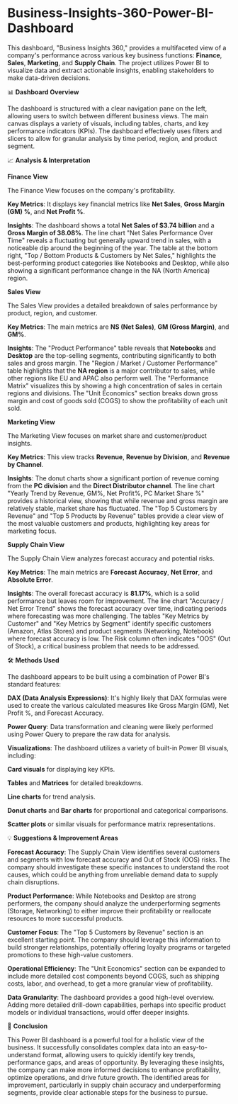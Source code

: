 # Business-Insights-360-Power-BI-Dashboard

This dashboard, "Business Insights 360," provides a multifaceted view of a company's performance across various key business functions: **Finance**, **Sales**, **Marketing**, and **Supply Chain**. The project utilizes Power BI to visualize data and extract actionable insights, enabling stakeholders to make data-driven decisions.

📊 **Dashboard Overview**

The dashboard is structured with a clear navigation pane on the left, allowing users to switch between different business views. The main canvas displays a variety of visuals, including tables, charts, and key performance indicators (KPIs). The dashboard effectively uses filters and slicers to allow for granular analysis by time period, region, and product segment.

📈 **Analysis & Interpretation**

**Finance View**

The Finance View focuses on the company's profitability.

**Key Metrics**: It displays key financial metrics like **Net Sales**, **Gross Margin (GM) %**, and **Net Profit %**.

**Insights**: The dashboard shows a total **Net Sales of $3.74 billion** and a **Gross Margin of 38.08%**. The line chart "Net Sales Performance Over Time" reveals a fluctuating but generally upward trend in sales, with a noticeable dip around the beginning of the year. The table at the bottom right, "Top / Bottom Products & Customers by Net Sales," highlights the best-performing product categories like Notebooks and Desktop, while also showing a significant performance change in the NA (North America) region.

**Sales View**

The Sales View provides a detailed breakdown of sales performance by product, region, and customer.

**Key Metrics**: The main metrics are **NS (Net Sales)**, **GM (Gross Margin)**, and **GM%**.

**Insights**: The "Product Performance" table reveals that **Notebooks** and **Desktop** are the top-selling segments, contributing significantly to both sales and gross margin. The "Region / Market / Customer Performance" table highlights that the **NA region** is a major contributor to sales, while other regions like EU and APAC also perform well. The "Performance Matrix" visualizes this by showing a high concentration of sales in certain regions and divisions. The "Unit Economics" section breaks down gross margin and cost of goods sold (COGS) to show the profitability of each unit sold.

**Marketing View**

The Marketing View focuses on market share and customer/product insights.

**Key Metrics**: This view tracks **Revenue**, **Revenue by Division**, and **Revenue by Channel**.

**Insights**: The donut charts show a significant portion of revenue coming from the **PC division** and the **Direct Distributor channel**. The line chart "Yearly Trend by Revenue, GM%, Net Profit%, PC Market Share %" provides a historical view, showing that while revenue and gross margin are relatively stable, market share has fluctuated. The "Top 5 Customers by Revenue" and "Top 5 Products by Revenue" tables provide a clear view of the most valuable customers and products, highlighting key areas for marketing focus.

**Supply Chain View**

The Supply Chain View analyzes forecast accuracy and potential risks.

**Key Metrics**: The main metrics are **Forecast Accuracy**, **Net Error**, and **Absolute Error**.

**Insights**: The overall forecast accuracy is **81.17%**, which is a solid performance but leaves room for improvement. The line chart "Accuracy / Net Error Trend" shows the forecast accuracy over time, indicating periods where forecasting was more challenging. The tables "Key Metrics by Customer" and "Key Metrics by Segment" identify specific customers (Amazon, Atlas Stores) and product segments (Networking, Notebook) where forecast accuracy is low. The Risk column often indicates "OOS" (Out of Stock), a critical business problem that needs to be addressed.

🛠️ **Methods Used**

The dashboard appears to be built using a combination of Power BI's standard features:

**DAX (Data Analysis Expressions)**: It's highly likely that DAX formulas were used to create the various calculated measures like Gross Margin (GM), Net Profit %, and Forecast Accuracy.

**Power Query**: Data transformation and cleaning were likely performed using Power Query to prepare the raw data for analysis.

**Visualizations**: The dashboard utilizes a variety of built-in Power BI visuals, including:

**Card visuals** for displaying key KPIs.

**Tables** and **Matrices** for detailed breakdowns.

**Line charts** for trend analysis.

**Donut charts** and **Bar charts** for proportional and categorical comparisons.

**Scatter plots** or similar visuals for performance matrix representations.

💡 **Suggestions & Improvement Areas**

**Forecast Accuracy**: The Supply Chain View identifies several customers and segments with low forecast accuracy and Out of Stock (OOS) risks. The company should investigate these specific instances to understand the root causes, which could be anything from unreliable demand data to supply chain disruptions.

**Product Performance**: While Notebooks and Desktop are strong performers, the company should analyze the underperforming segments (Storage, Networking) to either improve their profitability or reallocate resources to more successful products.

**Customer Focus**: The "Top 5 Customers by Revenue" section is an excellent starting point. The company should leverage this information to build stronger relationships, potentially offering loyalty programs or targeted promotions to these high-value customers.

**Operational Efficiency**: The "Unit Economics" section can be expanded to include more detailed cost components beyond COGS, such as shipping costs, labor, and overhead, to get a more granular view of profitability.

**Data Granularity**: The dashboard provides a good high-level overview. Adding more detailed drill-down capabilities, perhaps into specific product models or individual transactions, would offer deeper insights.

📝 **Conclusion**

This Power BI dashboard is a powerful tool for a holistic view of the business. It successfully consolidates complex data into an easy-to-understand format, allowing users to quickly identify key trends, performance gaps, and areas of opportunity. By leveraging these insights, the company can make more informed decisions to enhance profitability, optimize operations, and drive future growth. The identified areas for improvement, particularly in supply chain accuracy and underperforming segments, provide clear actionable steps for the business to pursue.
